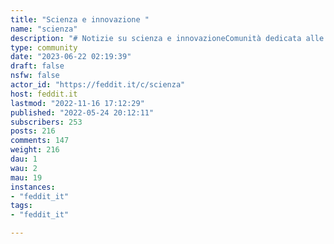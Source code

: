 ```yaml
---
title: "Scienza e innovazione " 
name: "scienza"
description: "# Notizie su scienza e innovazioneComunità dedicata alle notizie su **~~astronomia~~,  fisica, biologia, zoologia, geologia e scoperte scientifiche**.**Ricordiamo agli appassionati di astronomia che è stata attivata una comunità dedicata: [https://feddit.it/c/astronomia](https://feddit.it/c/astronomia)**> Tutti gli articoli sono graditi, tranne le notizie provenienti da siti sensazionalistici e blog di pseudoscienza!!!"
type: community
date: "2023-06-22 02:19:39"
draft: false
nsfw: false
actor_id: "https://feddit.it/c/scienza"
host: feddit.it
lastmod: "2022-11-16 17:12:29"
published: "2022-05-24 20:12:11"
subscribers: 253
posts: 216
comments: 147
weight: 216
dau: 1
wau: 2
mau: 19
instances:
- "feddit_it"
tags: 
- "feddit_it"

---
```

